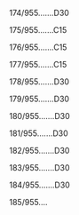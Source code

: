 174/955.......D30 


175/955.......C15 


176/955.......C15 


177/955.......C15 


178/955.......D30 


179/955.......D30 


180/955.......D30 


181/955.......D30 


182/955.......D30 


183/955.......D30 


184/955.......D30 


185/955.... 

